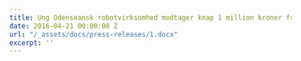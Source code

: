 ```yaml
---
title: Ung Odenseansk robotvirksomhed modtager knap 1 million kroner fra innovationspulje
date: 2016-04-21 00:00:00 Z
url: "/_assets/docs/press-releases/1.docx"
excerpt: ''
---
```


